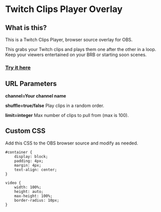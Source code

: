 # Twitch Clips Player Overlay

## What is this?

This is a Twitch Clips Player, browser source overlay for OBS. 

This grabs your Twitch clips and plays them one after the other in a loop. Keep your viewers entertained on your BRB or starting soon scenes.

### [Try it here](https://twitch-clips-player.pages.dev/)

## URL Parameters

**channel=Your channel name** 

**shuffle=true/false**  Play clips in a random order.

**limit=integer**  Max number of clips to pull from (max is 100).

## Custom CSS

Add this CSS to the OBS browser source and modify as needed.

```
#container {
    display: block;
    padding: 4px;
    margin: 4px;
    text-align: center;
}

video {
    width: 100%;
    height: auto;
    max-height: 100%;
    border-radius: 10px;
}
```